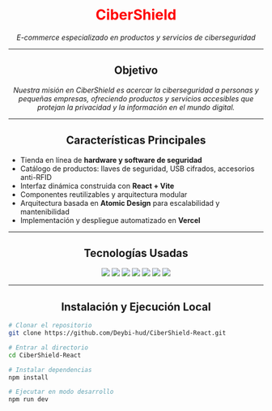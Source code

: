 <h1 align="center" style="color: red;">CiberShield</h1>
<p align="center"><em>E-commerce especializado en productos y servicios de ciberseguridad</em></p>

---

<h2 align="center">Objetivo</h2>
<p align="center"><em>Nuestra misión en CiberShield es acercar la ciberseguridad a personas y pequeñas empresas, ofreciendo productos y servicios accesibles que protejan la privacidad y la información en el mundo digital.</em></p>

---

<h2 align="center">Características Principales</h2>

<ul>
  <li>Tienda en línea de <strong>hardware y software de seguridad</strong></li>
  <li>Catálogo de productos: llaves de seguridad, USB cifrados, accesorios anti-RFID</li>
  <li>Interfaz dinámica construida con <strong>React + Vite</strong></li>
  <li>Componentes reutilizables y arquitectura modular</li>
   <li>Arquitectura basada en <strong>Atomic Design</strong> para escalabilidad y mantenibilidad</li>
  <li>Implementación y despliegue automatizado en <strong>Vercel</strong></li>
</ul>

---

<h2 align="center">Tecnologías Usadas</h2>

<p align="center">
  <img src="https://img.shields.io/badge/React-20232A?style=flat-badge&logo=react&logoColor=61DAFB"/>
  <img src="https://img.shields.io/badge/Vite-646CFF?style=flat-badge&logo=vite&logoColor=white"/>
  <img src="https://img.shields.io/badge/Vercel-000000?style=flat-badge&logo=vercel&logoColor=white"/>
  <img src="https://img.shields.io/badge/HTML5-E34F26?style=flat-badge&logo=html5&logoColor=white"/>
  <img src="https://img.shields.io/badge/CSS3-1572B6?style=flat-badge&logo=css3&logoColor=white"/>
  <img src="https://img.shields.io/badge/JavaScript-F7DF1E?style=flat-badge&logo=javascript&logoColor=black"/>
  <img src="https://img.shields.io/badge/Git-F05032?style=flat-badge&logo=git&logoColor=white"/>
</p>

---

<h2 align="center">Instalación y Ejecución Local</h2>

```bash
# Clonar el repositorio
git clone https://github.com/Deybi-hud/CiberShield-React.git

# Entrar al directorio
cd CiberShield-React

# Instalar dependencias
npm install

# Ejecutar en modo desarrollo
npm run dev